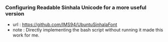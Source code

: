 ### Configuring Readable Sinhala Unicode for a more useful version

- url : https://github.com/IMS94/UbuntuSinhalaFont
- note : Directly implementing the bash script without running it made this work for me.
